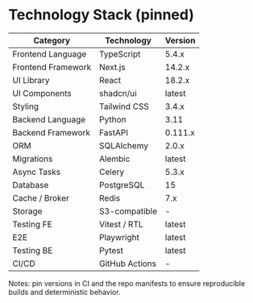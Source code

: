 # Technology Stack (pinned)

| Category | Technology | Version |
|---|---|---|
| Frontend Language | TypeScript | 5.4.x |
| Frontend Framework | Next.js | 14.2.x |
| UI Library | React | 18.2.x |
| UI Components | shadcn/ui | latest |
| Styling | Tailwind CSS | 3.4.x |
| Backend Language | Python | 3.11 |
| Backend Framework | FastAPI | 0.111.x |
| ORM | SQLAlchemy | 2.0.x |
| Migrations | Alembic | latest |
| Async Tasks | Celery | 5.3.x |
| Database | PostgreSQL | 15 |
| Cache / Broker | Redis | 7.x |
| Storage | S3-compatible | - |
| Testing FE | Vitest / RTL | latest |
| E2E | Playwright | latest |
| Testing BE | Pytest | latest |
| CI/CD | GitHub Actions | - |

Notes: pin versions in CI and the repo manifests to ensure reproducible builds and deterministic behavior.
